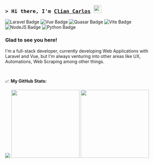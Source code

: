 ### <samp>&gt; Hi there, I'm <a href="#" target="_blank">Clian Carlos</a> <img src="https://media.giphy.com/media/hvRJCLFzcasrR4ia7z/giphy.gif" width="25"> </samp>

![Laravel Badge](https://img.shields.io/badge/Laravel-FF2D20?style=for-the-badge&logo=laravel&logoColor=white)
![Vue Badge](https://img.shields.io/badge/Vue.js-35495E?style=for-the-badge&logo=vuedotjs&logoColor=4FC08D)
![Quasar Badge](	https://img.shields.io/badge/Quasar-1976D2?style=for-the-badge&logo=quasar&logoColor=white)
![Vite Badge](https://img.shields.io/badge/Vite-B73BFE?style=for-the-badge&logo=vite&logoColor=FFD62E)
![NodeJS Badge](https://img.shields.io/badge/Node.js-339933?style=for-the-badge&logo=nodedotjs&logoColor=white)
![Python Badge](https://img.shields.io/badge/Python-FFD43B?style=for-the-badge&logo=python&logoColor=blue)

### Glad to see you here! 

I'm a full-stack developer, currently developing Web Applications with Laravel and Vue, but I'm always venturing into other areas like UX, Automations, Web Scraping among other things.

</br>


📈 **My GitHub Stats:**

<p>
  <img src="https://github-readme-streak-stats.herokuapp.com/?user=cliancarlos" />
  
  <img height="220" src="https://github-profile-summary-cards.vercel.app/api/cards/profile-details?username=cliancarlos&theme=vue" />
  <img height="220" src="https://github-readme-stats.vercel.app/api/top-langs/?username=cliancarlos" />
  
</p>
